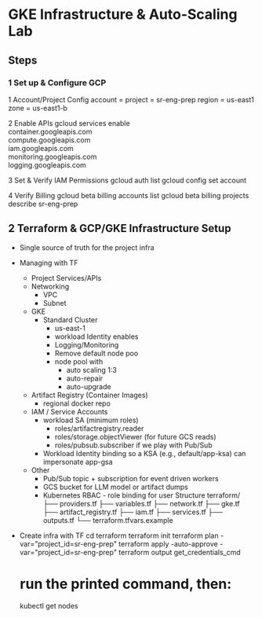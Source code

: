 # GKE Infrastructure & Auto-Scaling Lab

## Steps

### 1 Set up & Configure GCP
1 Account/Project Config
account = <account>
project = sr-eng-prep
region = us-east1
zone = us-east1-b

2 Enable APIs
gcloud services enable \
  container.googleapis.com \
  compute.googleapis.com \
  iam.googleapis.com \
  monitoring.googleapis.com \
  logging.googleapis.com

3 Set & Verify IAM Permissions
gcloud auth list
gcloud config set account <account>

4 Verify Billing
gcloud beta billing accounts list
gcloud beta billing projects describe sr-eng-prep

## 2 Terraform & GCP/GKE Infrastructure Setup
- Single source of truth for the project infra
- Managing with TF
    - Project Services/APIs
    - Networking
        - VPC
        - Subnet
    - GKE
        - Standard Cluster
            - us-east-1
            - workload Identity enables
            - Logging/Monitoring
            - Remove default node poo
            - node pool with 
                - auto scaling 1:3
                - auto-repair
                - auto-upgrade
    - Artifact Registry (Container Images)
        - regional docker repo
    - IAM / Service Accounts
        - workload SA (minimum roles)
            - roles/artifactregistry.reader
	        - roles/storage.objectViewer (for future GCS reads)
            - roles/pubsub.subscriber if we play with Pub/Sub
        - Workload Identity binding so a KSA (e.g., default/app-ksa) can impersonate app-gsa
    - Other
        - Pub/Sub topic + subscription for event driven workers
        - GCS bucket for LLM model or artifact dumps
        - Kubernetes RBAC - role binding for user
    Structure
        terraform/
        ├── providers.tf
        ├── variables.tf
        ├── network.tf
        ├── gke.tf
        ├── artifact_registry.tf
        ├── iam.tf
        ├── services.tf
        ├── outputs.tf
        └── terraform.tfvars.example

- Create infra with TF
    cd terraform
    terraform init
    terraform plan -var="project_id=sr-eng-prep"
    terraform apply -auto-approve -var="project_id=sr-eng-prep"
    terraform output get_credentials_cmd
    # run the printed command, then:
    kubectl get nodes